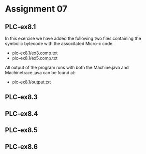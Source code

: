# Assignment 07
## PLC-ex8.1

In this exercise we have added the following two files containing the symbolic bytecode with the associtated Micro-c code:
- plc-ex8.1/ex3.comp.txt
- plc-ex8.1/ex5.comp.txt

All output of the program runs with both the Machine.java and Machinetrace.java can be found at:
- plc-ex8.1/output.txt

## PLC-ex8.3
## PLC-ex8.4
## PLC-ex8.5
## PLC-ex8.6
